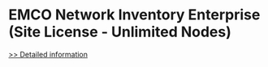 # EMCO Network Inventory Enterprise (Site License - Unlimited Nodes)
[>> Detailed information](https://secure.shareit.com/shareit/product.html?productid=300263064&affiliateid=200057808)